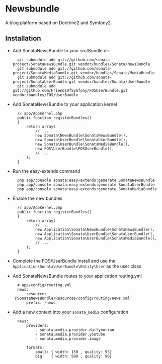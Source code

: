 # Newsbundle

A blog platform based on Doctrine2 and Symfony2.

## Installation

* Add SonataNewsBundle to your src/Bundle dir

        git submodule add git://github.com/sonata-project/SonataNewsBundle.git vendor/bundles/Sonata/NewsBundle
        git submodule add git://github.com/sonata-project/SonataMediaBundle.git vendor/bundles/Sonata/MediaBundle
        git submodule add git://github.com/sonata-project/SonataUserBundle.git vendor/bundles/Sonata/UserBundle
        git submodule add git://github.com/FriendsOfSymfony/FOSUserBundle.git vendor/bundles/FOS/UserBundle

* Add SonataNewsBundle to your application kernel

        // app/AppKernel.php
        public function registerBundles()
        {
            return array(
                // ...
                new Sonata\NewsBundle\SonataNewsBundle(),
                new Sonata\UserBundle\SonataUserBundle(),
                new Sonata\UserBundle\SonataMediaBundle(),
                new FOS\UserBundle\FOSUserBundle(),
                // ...
            );
        }

* Run the easy-extends command

        php app/console sonata:easy-extends:generate SonataNewsBundle
        php app/console sonata:easy-extends:generate SonataUserBundle
        php app/console sonata:easy-extends:generate SonataMediaBundle

* Enable the new bundles

        // app/AppKernel.php
        public function registerBundles()
        {
            return array(
                // ...
                new Application\Sonata\NewsBundle\SonataNewsBundle(),
                new Application\Sonata\UserBundle\SonataUserBundle(),
                new Application\Sonata\UserBundle\SonataMediaBundle(),
                // ...
            );
        }

* Complete the FOS/UserBundle install and use the ``Application\Sonata\UserBundle\Entity\User`` as the user class

* Add SonataNewsBundle routes to your application routing.yml

        # app/config/routing.yml
        news:
            resource: '@SonataNewsBundle/Resources/config/routing/news.xml'
            prefix: /news

* Add a new context into your ``sonata_media`` configuration

        news:
            providers:
                - sonata.media.provider.dailymotion
                - sonata.media.provider.youtube
                - sonata.media.provider.image

            formats:
                small: { width: 150 , quality: 95}
                big:   { width: 500 , quality: 90}

